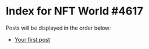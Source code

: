 # Index for NFT World #4617
Posts will be displayed in the order below:

- [Your first post](./001-first.md)

